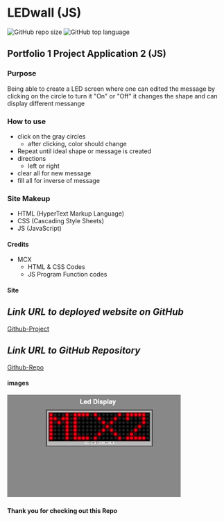 # LEDwall (JS)
![GitHub repo size](https://img.shields.io/github/repo-size/MCXBootCampUMN/LEDwall)
![GitHub top language](https://img.shields.io/github/languages/top/MCXBootCampUMN/LEDwall)

## Portfolio 1 Project Application 2 (JS)

### Purpose

Being able to create a LED screen where one can edited the message by clicking on the circle to turn it "On" or "Off" it changes the shape and can display different messange

### How to use

- click on the gray circles 
  - after clicking, color should change 
- Repeat until ideal shape or message is created
- directions
  -   left or right
- clear all for new message
- fill all for inverse of message

### Site Makeup

- HTML (HyperText Markup Language)
- CSS (Cascading Style Sheets)
- JS (JavaScript)

#### Credits

- MCX
  - HTML & CSS  Codes
  - JS Program Function codes

#### Site

## **_Link URL to deployed website on GitHub_**
[Github-Project](https://Maxamed-NCX.github.io/LEDwall/)

## **_Link URL to GitHub Repository_**

[Github-Repo](https://github.com/Maxamed-NCX/LEDwall)

#### images

<img width="400" alt=" 1st Image" src="https://raw.githubusercontent.com/MCXBootCampUMN/LEDwall/main/LEDwall.png">


#### Thank you for checking out this Repo
